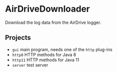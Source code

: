 # AirDriveDownloader

Download the log data from the AirDrive logger.



## Projects

* `gui` main program, needs one of the `http` plug-ins
* `http8` HTTP methods for Java 8
* `http11` HTTP methods for Java 11
* `server` test server

